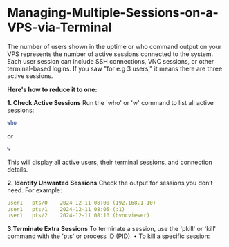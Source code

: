 # **Managing-Multiple-Sessions-on-a-VPS-via-Terminal**

The number of users shown in the uptime or who command output on your VPS represents the number of active sessions connected to the system. Each user session can include SSH connections, VNC sessions, or other terminal-based logins. If you saw "for e.g 3 users," it means there are three active sessions.

**Here's how to reduce it to one:**

**1. Check Active Sessions**
Run the 'who' or 'w' command to list all active sessions:

```bash
who
```
or 
```bash
w
```
This will display all active users, their terminal sessions, and connection details.

**2. Identify Unwanted Sessions**
Check the output for sessions you don’t need. For example:

```yaml
user1   pts/0    2024-12-11 08:00 (192.168.1.10)
user1   pts/1    2024-12-11 08:05 (:1)
user1   pts/2    2024-12-11 08:10 (bvncviewer)
```

**3.Terminate Extra Sessions**
To terminate a session, use the 'pkill' or 'kill' command with the 'pts' or process ID (PID):
   • To kill a specific session:



